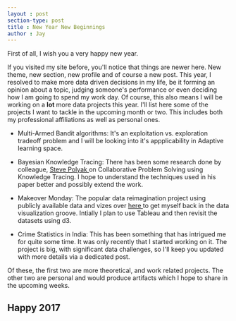 ```yaml
---
layout : post
section-type: post
title : New Year New Beginnings
author : Jay
---
```






First of all, I wish you a very happy new year.

If you visited my site before, you'll notice that things are newer here. New theme, new section, new profile and of course a new post.
This year, I resolved to make more data driven decisions in my life, be it forming an opinion about a topic, judging someone's performance or even deciding how I am going to spend my work day.
Of course, this also means I will be working on a **lot** more data projects this year.
I'll list here some of the projects I want to tackle in the upcoming month or two. This includes both my professional affiliations as well as personal ones.

* Multi-Armed Bandit algorithms: It's an exploitation vs. exploration tradeoff problem and I will be looking into it's appplicability in Adaptive learning space.

* Bayesian Knowledge Tracing: There has been some research done by colleague, <a href="https://twitter.com/stevepolyak"> Steve Polyak </a> on Collaborative Problem Solving using Knowledge Tracing. I hope to understand the techniques used in his paper better and possibly extend the work.

* Makeover Monday: The popular data reimagination project using publicly available data and vizes over <a href="https://makeovermonday.co.uk"> here </a> to get myself back in the data visualization groove. Intially I plan to use Tableau and then revisit the datasets using d3.

* Crime Statistics in India: This has been something that has intrigued me for quite some time. It was only recently that I started working on it. The project is big, with significant data challenges, so I'll keep you updated with more details via a dedicated post.


Of these, the first two are more theoretical, and work related projects. The other two are personal and would produce artifacts which I hope to share in the upcoming weeks.

## Happy 2017
